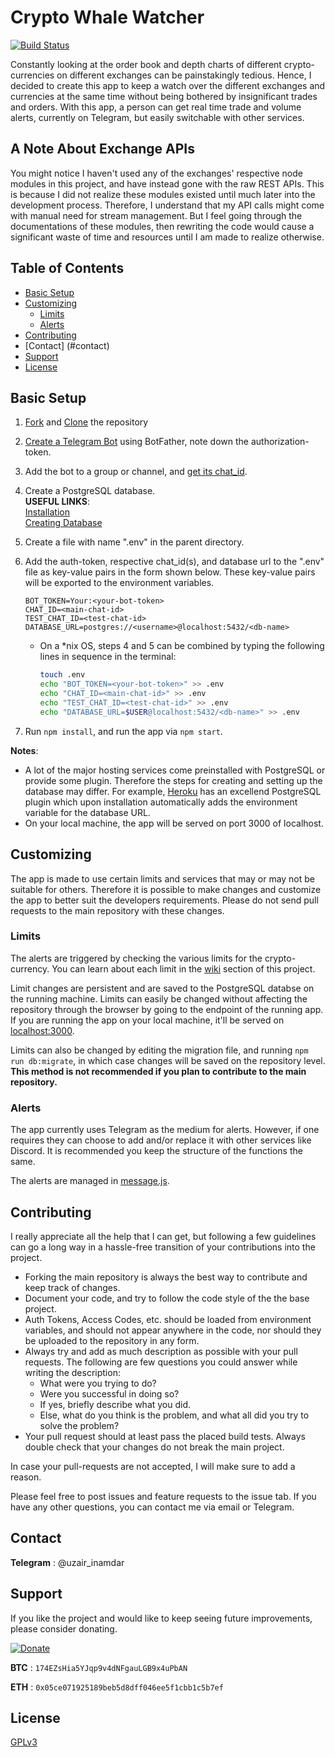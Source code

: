 # Crypto Whale Watcher
[![Build Status](https://travis-ci.org/uzillion/crypto-whale-watcher.svg?branch=master)](https://travis-ci.org/uzillion/crypto-whale-watcher)

Constantly looking at the order book and depth charts of different crypto-currencies on different exchanges can be painstakingly tedious. Hence, I decided to create this app to keep a watch over the different exchanges and currencies at the same time without being bothered by insignificant trades and orders. With this app, a person can get real time trade and volume alerts, currently on Telegram, but easily switchable with other services.

## A Note About Exchange APIs
You might notice I haven't used any of the exchanges' respective node modules in this project, and have instead gone with the raw REST APIs. This is because I did not realize these modules existed until much later into the development process. Therefore, I understand that my API calls might come with manual need for stream management. But I feel going through the documentations of these modules, then rewriting the code would cause a significant waste of time and resources until I am made to realize otherwise.

## Table of Contents
* [Basic Setup](#basic-setup)
* [Customizing](#customizing)
  + [Limits](#limits)
  + [Alerts](#alerts)
* [Contributing](#contributing)
* [Contact] (#contact)
* [Support](#support)
* [License](#license)

## Basic Setup
1. [Fork][] and [Clone][] the repository

2. [Create a Telegram Bot][] using BotFather, note down the authorization-token.

3. Add the bot to a group or channel, and [get its chat_id][].

4. Create a PostgreSQL database.<br>
   **USEFUL LINKS**:<br>
   [Installation](https://www.postgresql.org/download/)<br>
   [Creating Database](https://www.tutorialspoint.com/postgresql/postgresql_create_database.htm)

5. Create a file with name ".env" in the parent directory.

6. Add the auth-token, respective chat_id(s), and database url to the ".env" file as key-value pairs in the form shown below. These key-value pairs will be exported to the environment variables.
    ```
    BOT_TOKEN=Your:<your-bot-token>
    CHAT_ID=<main-chat-id>
    TEST_CHAT_ID=<test-chat-id>
    DATABASE_URL=postgres://<username>@localhost:5432/<db-name>
    ```   
   + On a *nix OS, steps 4 and 5 can be combined by typing the following lines in sequence in the terminal:
      ```bash
     touch .env
     echo "BOT_TOKEN=<your-bot-token>" >> .env
     echo "CHAT_ID=<main-chat-id>" >> .env
     echo "TEST_CHAT_ID=<test-chat-id>" >> .env
     echo "DATABASE_URL=$USER@localhost:5432/<db-name>" >> .env
     ```
7. Run `npm install`, and run the app via `npm start`.

**Notes**:
* A lot of the major hosting services come preinstalled with PostgreSQL or provide some plugin. Therefore the steps for creating and setting up the database may differ. For example, [Heroku](https://www.heroku.com/) has an excellend PostgreSQL plugin which upon installation automatically adds the environment variable for the database URL.
* On your local machine, the app will be served on port 3000 of localhost.

## Customizing
The app is made to use certain limits and services that may or may not be suitable for others. Therefore it is possible to make changes and customize the app to better suit the developers requirements. Please do not send pull requests to the main repository with these changes.

### Limits
The alerts are triggered by checking the various limits for the crypto-currency. You can learn about each limit in the [wiki](https://github.com/uzillion/crypto-whale-watcher/wiki) section of this project.

Limit changes are persistent and are saved to the PostgreSQL databse on the running machine. Limits can easily be changed without affecting the repository through the browser by going to the endpoint of the running app. If you are running the app on your local machine, it'll be served on [localhost:3000](http://localhost:3000).

Limits can also be changed by editing the migration file, and running `npm run db:migrate`, in which case changes will be saved on the repository level. **This method is not recommended if you plan to contribute to the main repository.**

### Alerts
The app currently uses Telegram as the medium for alerts. However, if one requires they can choose to add and/or replace it with other services like Discord. It is recommended you keep the structure of the functions the same.

The alerts are managed in [message.js](./core/message.js).

## Contributing
I really appreciate all the help that I can get, but following a few guidelines can go a long way in a hassle-free transition of your contributions into the project.

* Forking the main repository is always the best way to contribute and keep track of changes.
* Document your code, and try to follow the code style of the the base project.
* Auth Tokens, Access Codes, etc. should be loaded from environment variables, and should not appear anywhere in the code, nor should they be uploaded to the repository in any form.
* Always try and add as much description as possible with your pull requests. The following are few questions you could answer while writing the description:
  + What were you trying to do?
  + Were you successful in doing so?
  + If yes, briefly describe what you did.
  + Else, what do you think is the problem, and what all did you try to solve the problem?
* Your pull request should at least pass the placed build tests. Always double check that your changes do not break the main project. 

In case your pull-requests are not accepted, I will make sure to add a reason.

Please feel free to post issues and feature requests to the issue tab. If you have any other questions, you can contact me via email or Telegram.

## Contact
**Telegram** : @uzair_inamdar

## Support
If you like the project and would like to keep seeing future improvements, please consider donating.

[![Donate](https://img.shields.io/badge/Donate-PayPal-blue.svg)](https://www.paypal.me/UzairIn)

**BTC** : `174EZsHia5YJqp9v4dNFgauLGB9x4uPbAN`

**ETH** : `0x05ce071925189beb5d8dff046ee5f1cbb1c5b7ef`

## License
[GPLv3](LICENSE)


[Fork]: https://help.github.com/articles/fork-a-repo/
[Clone]: https://help.github.com/articles/cloning-a-repository/
[Create a Telegram Bot]: https://core.telegram.org/bots#6-botfather
[Tutorial]: https://tutorials.botsfloor.com/creating-a-bot-using-the-telegram-bot-api-5d3caed3266d
[get its chat_id]: https://stackoverflow.com/a/32572159
